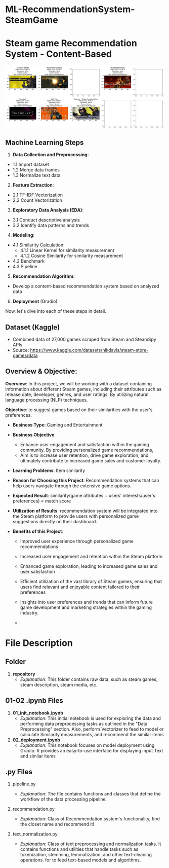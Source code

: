 # ML-RecommendationSystem-SteamGame

# **Steam game Recommendation System - Content-Based**

<img src="https://github.com/Pisit-Janthawee/ML-RecommendationSystem-SteamGame/blob/main/output.png" align="center">

## **Machine Learning Steps**

1. **Data Collection and Preprocessing**:

- 1.1 Import dataset
- 1.2 Merge data frames
- 1.3 Normalize text data

2. **Feature Extraction**:

- 2.1 TF-IDF Vectorization
- 2.2 Count Vectorization

3. **Exploratory Data Analysis (EDA)**:

- 3.1 Conduct descriptive analysis
- 3.2 Identify data patterns and trends

4. **Modeling**:

- 4.1 Similarity Calculation:
  - 4.1.1 Linear Kernel for similarity measurement
  - 4.1.2 Cosine Similarity for similarity measurement
- 4.2 Benchmark
- 4.3 Pipeline

5. **Recommendation Algorithm**:

- Develop a content-based recommendation system based on analyzed data

6. **Deployment** (Gradio)

Now, let's dive into each of these steps in detail.

## Dataset (Kaggle)

- Combined data of 27,000 games scraped from Steam and SteamSpy APIs
- Source: https://www.kaggle.com/datasets/nikdavis/steam-store-games/data

## Overview & Objective:

**Overview**:
In this project, we will be working with a dataset containing information about different Steam games, including their attributes such as release date, developer, genres, and user ratings. By utilizing natural language processing (NLP) techniques,

**Objective**:
to suggest games based on their similarities with the user's preferences.

- **Business Type**: Gaming and Entertainment

- **Business Objective**:

  - Enhance user engagement and satisfaction within the gaming community. By providing personalized game recommendations,
  - Aim is to increase user retention, drive game exploration, and ultimately contribute to increased game sales and customer loyalty.

- **Learning Problems**: Item similarity

- **Reason for Choosing this Project**: Recommendation systems that can help users navigate through the extensive game options.

- **Expected Result**: similarity(game attributes + users' interests/user's preferences) = match score

- **Utilization of Results**: recommendation system will be integrated into the Steam platform to provide users with personalized game suggestions directly on their dashboard.

- **Benefits of this Project**:

  - Improved user experience through personalized game recommendations
  - Increased user engagement and retention within the Steam platform
  - Enhanced game exploration, leading to increased game sales and user satisfaction
  - Efficient utilization of the vast library of Steam games, ensuring that users find relevant and enjoyable content tailored to their preferences
  - Insights into user preferences and trends that can inform future game development and marketing strategies within the gaming industry.

  -

# File Description

## Folder

1. **repository**
   - _Explanation_: This folder contains raw data, such as steam games, steam description, steam media, etc.

## 01-02 .ipynb Files

1. **01_init_notebook.ipynb**
   - _Explanation_: This initial notebook is used for exploring the data and performing data preprocessing tasks as outlined in the "Data Preprocessing" section. Also, perform Vectorizer to feed to model or calculate Similarity measurements, and recommend the similar items
2. **02_deployment.ipynb**
   - _Explanation_: This notebook focuses on model deployment using Gradio. It provides an easy-to-use interface for displaying input Text and similar items

## .py Files

1. pipeline.py

   - _Explanation_: The file contains functions and classes that define the workflow of the data processing pipeline.

2. recommendation.py

   - _Explanation_: Class of Recommendation system's functionality, find the closet name and recommend it!

3. text_normalization.py
   - _Explanation_: Class of text preprocessing and normalization tasks. It contains functions and utilities that handle tasks such as tokenization, stemming, lemmatization, and other text-cleaning operations. for to feed text-based models and algorithms.

